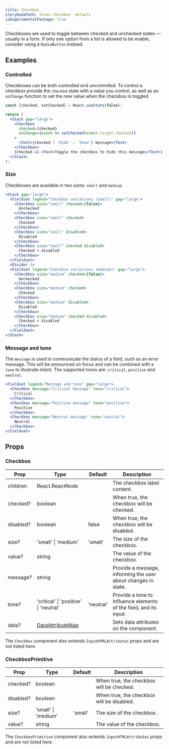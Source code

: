 ```yaml
---
title: Checkbox
storybookPath: forms-checkbox--default
isExperimentalPackage: true
---
```


Checkboxes are used to toggle between checked and unchecked states — usually in
a form. If only one option from a list is allowed to be enable, consider using a
`RadioButton` instead.

## Examples

### Controlled

Checkboxes can be both controlled and uncontrolled. To control a checkbox
provide the `checked` state with a value you control, as well as an `onChange`
function to set the new value when the checkbox is toggled.

```jsx live
const [checked, setChecked] = React.useState(false);

return (
  <Stack gap="large">
    <Checkbox
      checked={checked}
      onChange={event => setChecked(event.target.checked)}
    >
      <Text>{checked ? 'Hide' : 'Show'} message</Text>
    </Checkbox>
    {checked && <Text>Toggle the checkbox to hide this message</Text>}
  </Stack>
);
```

### Size

Checkboxes are available in two sizes: `small` and `medium`.

```jsx live
<Stack gap="large">
  <Fieldset legend="Checkbox variations (small)" gap="large">
    <Checkbox size="small" checked={false}>
      Unchecked
    </Checkbox>
    <Checkbox size="small" checked>
      Checked
    </Checkbox>
    <Checkbox size="small" disabled>
      Disabled
    </Checkbox>
    <Checkbox size="small" checked disabled>
      Checked + disabled
    </Checkbox>
  </Fieldset>
  <Divider />
  <Fieldset legend="Checkbox variations (medium)" gap="large">
    <Checkbox size="medium" checked={false}>
      Unchecked
    </Checkbox>
    <Checkbox size="medium" checked>
      Checked
    </Checkbox>
    <Checkbox size="medium" disabled>
      Disabled
    </Checkbox>
    <Checkbox size="medium" checked disabled>
      Checked + disabled
    </Checkbox>
  </Fieldset>
</Stack>
```

### Message and tone

The `message` is used to communicate the status of a field, such as an error
message. This will be announced on focus and can be combined with a `tone` to
illustrate intent. The supported tones are: `critical`, `positive` and
`neutral`.

```jsx live
<Fieldset legend="Message and tone" gap="large">
  <Checkbox message="Critical message" tone="critical">
    Critical
  </Checkbox>
  <Checkbox message="Positive message" tone="positive">
    Positive
  </Checkbox>
  <Checkbox message="Neutral message" tone="neutral">
    Neutral
  </Checkbox>
</Fieldset>
```

## Props

### Checkbox

| Prop      | Type                                   | Default   | Description                                                       |
| --------- | -------------------------------------- | --------- | ----------------------------------------------------------------- |
| children  | React.ReactNode                        |           | The checkbox label content.                                       |
| checked?  | boolean                                |           | When true, the checkbox will be checked.                          |
| disabled? | boolean                                | false     | When true, the checkbox will be disabled.                         |
| size?     | 'small' \| 'medium'                    | 'small'   | The size of the checkbox.                                         |
| value?    | string                                 |           | The value of the checkbox.                                        |
| message?  | string                                 |           | Provide a message, informing the user about changes in state.     |
| tone?     | 'critical' \| 'positive' \| 'neutral'  | 'neutral' | Provide a tone to influence elements of the field, and its input. |
| data?     | [DataAttributeMap][data-attribute-map] |           | Sets data attributes on the component.                            |

The `Checkbox` component also extends `InputHTMLAttributes` props and are not
listed here.

### CheckboxPrimitive

| Prop      | Type                | Default | Description                               |
| --------- | ------------------- | ------- | ----------------------------------------- |
| checked?  | boolean             |         | When true, the checkbox will be checked.  |
| disabled? | boolean             |         | When true, the checkbox will be disabled. |
| size?     | 'small' \| 'medium' | 'small' | The size of the checkbox.                 |
| value?    | string              |         | The value of the checkbox.                |

The `CheckboxPrimitive` component also extends `InputHTMLAttributes` props and
are not listed here.

[data-attribute-map]:
  https://github.com/brighte-labs/spark-web/blob/e7f6f4285b4cfd876312cc89fbdd094039aa239a/packages/utils/src/internal/buildDataAttributes.ts#L1
